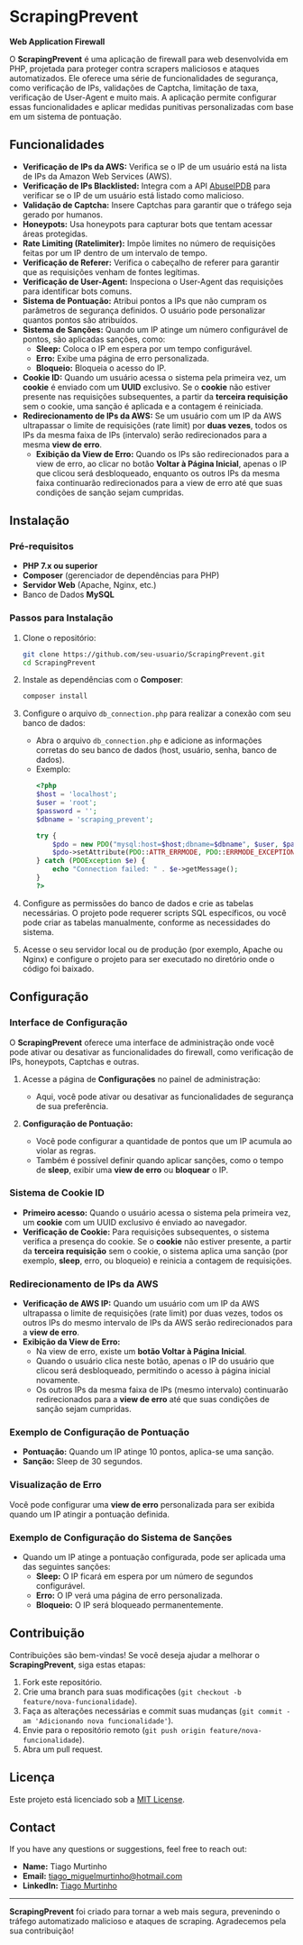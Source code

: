 # ScrapingPrevent
**Web Application Firewall**

O **ScrapingPrevent** é uma aplicação de firewall para web desenvolvida em PHP, projetada para proteger contra scrapers maliciosos e ataques automatizados. Ele oferece uma série de funcionalidades de segurança, como verificação de IPs, validações de Captcha, limitação de taxa, verificação de User-Agent e muito mais. A aplicação permite configurar essas funcionalidades e aplicar medidas punitivas personalizadas com base em um sistema de pontuação.

## Funcionalidades

- **Verificação de IPs da AWS:** Verifica se o IP de um usuário está na lista de IPs da Amazon Web Services (AWS).
- **Verificação de IPs Blacklisted:** Integra com a API [AbuseIPDB](https://www.abuseipdb.com/) para verificar se o IP de um usuário está listado como malicioso.
- **Validação de Captcha:** Insere Captchas para garantir que o tráfego seja gerado por humanos.
- **Honeypots:** Usa honeypots para capturar bots que tentam acessar áreas protegidas.
- **Rate Limiting (Ratelimiter):** Impõe limites no número de requisições feitas por um IP dentro de um intervalo de tempo.
- **Verificação de Referer:** Verifica o cabeçalho de referer para garantir que as requisições venham de fontes legítimas.
- **Verificação de User-Agent:** Inspeciona o User-Agent das requisições para identificar bots comuns.
- **Sistema de Pontuação:** Atribui pontos a IPs que não cumpram os parâmetros de segurança definidos. O usuário pode personalizar quantos pontos são atribuídos.
- **Sistema de Sanções:** Quando um IP atinge um número configurável de pontos, são aplicadas sanções, como:
  - **Sleep:** Coloca o IP em espera por um tempo configurável.
  - **Erro:** Exibe uma página de erro personalizada.
  - **Bloqueio:** Bloqueia o acesso do IP.
- **Cookie ID:** Quando um usuário acessa o sistema pela primeira vez, um **cookie** é enviado com um **UUID** exclusivo. Se o **cookie** não estiver presente nas requisições subsequentes, a partir da **terceira requisição** sem o cookie, uma sanção é aplicada e a contagem é reiniciada.
- **Redirecionamento de IPs da AWS:** Se um usuário com um IP da AWS ultrapassar o limite de requisições (rate limit) por **duas vezes**, todos os IPs da mesma faixa de IPs (intervalo) serão redirecionados para a mesma **view de erro**. 
  - **Exibição da View de Erro:** Quando os IPs são redirecionados para a view de erro, ao clicar no botão **Voltar à Página Inicial**, apenas o IP que clicou será desbloqueado, enquanto os outros IPs da mesma faixa continuarão redirecionados para a view de erro até que suas condições de sanção sejam cumpridas.

## Instalação

### Pré-requisitos

- **PHP 7.x ou superior**
- **Composer** (gerenciador de dependências para PHP)
- **Servidor Web** (Apache, Nginx, etc.)
- Banco de Dados **MySQL**

### Passos para Instalação

1. Clone o repositório:
    ```bash
    git clone https://github.com/seu-usuario/ScrapingPrevent.git
    cd ScrapingPrevent
    ```

2. Instale as dependências com o **Composer**:
    ```bash
    composer install
    ```

3. Configure o arquivo `db_connection.php` para realizar a conexão com seu banco de dados:
    - Abra o arquivo `db_connection.php` e adicione as informações corretas do seu banco de dados (host, usuário, senha, banco de dados).
    - Exemplo:
      ```php
      <?php
      $host = 'localhost';
      $user = 'root';
      $password = '';
      $dbname = 'scraping_prevent';

      try {
          $pdo = new PDO("mysql:host=$host;dbname=$dbname", $user, $password);
          $pdo->setAttribute(PDO::ATTR_ERRMODE, PDO::ERRMODE_EXCEPTION);
      } catch (PDOException $e) {
          echo "Connection failed: " . $e->getMessage();
      }
      ?>
      ```

4. Configure as permissões do banco de dados e crie as tabelas necessárias. O projeto pode requerer scripts SQL específicos, ou você pode criar as tabelas manualmente, conforme as necessidades do sistema.

5. Acesse o seu servidor local ou de produção (por exemplo, Apache ou Nginx) e configure o projeto para ser executado no diretório onde o código foi baixado.

## Configuração

### Interface de Configuração

O **ScrapingPrevent** oferece uma interface de administração onde você pode ativar ou desativar as funcionalidades do firewall, como verificação de IPs, honeypots, Captchas e outras.

1. Acesse a página de **Configurações** no painel de administração:
    - Aqui, você pode ativar ou desativar as funcionalidades de segurança de sua preferência.

2. **Configuração de Pontuação:**
    - Você pode configurar a quantidade de pontos que um IP acumula ao violar as regras.
    - Também é possível definir quando aplicar sanções, como o tempo de **sleep**, exibir uma **view de erro** ou **bloquear** o IP.

### Sistema de Cookie ID

- **Primeiro acesso:** Quando o usuário acessa o sistema pela primeira vez, um **cookie** com um UUID exclusivo é enviado ao navegador.
- **Verificação de Cookie:** Para requisições subsequentes, o sistema verifica a presença do cookie. Se o **cookie** não estiver presente, a partir da **terceira requisição** sem o cookie, o sistema aplica uma sanção (por exemplo, **sleep**, erro, ou bloqueio) e reinicia a contagem de requisições.


### Redirecionamento de IPs da AWS

- **Verificação de AWS IP:** Quando um usuário com um IP da AWS ultrapassa o limite de requisições (rate limit) por duas vezes, todos os outros IPs do mesmo intervalo de IPs da AWS serão redirecionados para a **view de erro**.
- **Exibição da View de Erro:**
  - Na view de erro, existe um **botão Voltar à Página Inicial**.
  - Quando o usuário clica neste botão, apenas o IP do usuário que clicou será desbloqueado, permitindo o acesso à página inicial novamente.
  - Os outros IPs da mesma faixa de IPs (mesmo intervalo) continuarão redirecionados para a **view de erro** até que suas condições de sanção sejam cumpridas.
  
### Exemplo de Configuração de Pontuação

- **Pontuação:** Quando um IP atinge 10 pontos, aplica-se uma sanção.
- **Sanção:** Sleep de 30 segundos.

### Visualização de Erro

Você pode configurar uma **view de erro** personalizada para ser exibida quando um IP atingir a pontuação definida.

### Exemplo de Configuração do Sistema de Sanções

- Quando um IP atinge a pontuação configurada, pode ser aplicada uma das seguintes sanções:
  - **Sleep:** O IP ficará em espera por um número de segundos configurável.
  - **Erro:** O IP verá uma página de erro personalizada.
  - **Bloqueio:** O IP será bloqueado permanentemente.

## Contribuição

Contribuições são bem-vindas! Se você deseja ajudar a melhorar o **ScrapingPrevent**, siga estas etapas:

1. Fork este repositório.
2. Crie uma branch para suas modificações (`git checkout -b feature/nova-funcionalidade`).
3. Faça as alterações necessárias e commit suas mudanças (`git commit -am 'Adicionando nova funcionalidade'`).
4. Envie para o repositório remoto (`git push origin feature/nova-funcionalidade`).
5. Abra um pull request.

## Licença

Este projeto está licenciado sob a [MIT License](LICENSE).

## Contact

If you have any questions or suggestions, feel free to reach out:

- **Name:** Tiago Murtinho
- **Email:** tiago_miguelmurtinho@hotmail.com
- **LinkedIn:** [Tiago Murtinho](https://www.linkedin.com/in/tiago-murtinho/)

---

**ScrapingPrevent** foi criado para tornar a web mais segura, prevenindo o tráfego automatizado malicioso e ataques de scraping. Agradecemos pela sua contribuição!
